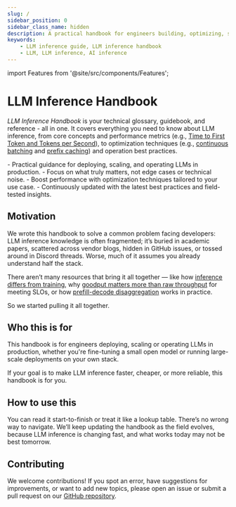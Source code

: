 ```yaml
---
slug: /
sidebar_position: 0
sidebar_class_name: hidden
description: A practical handbook for engineers building, optimizing, scaling and operating LLM inference systems in production.
keywords:
    - LLM inference guide, LLM inference handbook
    - LLM, LLM inference, AI inference
---
```


import Features from '@site/src/components/Features';

# LLM Inference Handbook

_LLM Inference Handbook_ is your technical glossary, guidebook, and reference - all in one. It covers everything you need to know about LLM inference, from core concepts and performance metrics (e.g., [Time to First Token and Tokens per Second](/inference-optimization/llm-inference-metrics)), to optimization techniques (e.g., [continuous batching](/inference-optimization/static-dynamic-continuous-batching) and [prefix caching](/inference-optimization/prefix-caching)) and operation best practices.

<Features>
  - Practical guidance for deploying, scaling, and operating LLMs in production.
  - Focus on what truly matters, not edge cases or technical noise.
  - Boost performance with optimization techniques tailored to your use case.
  - Continuously updated with the latest best practices and field-tested insights.
</Features>

## Motivation

We wrote this handbook to solve a common problem facing developers: LLM inference knowledge is often fragmented; it’s buried in academic papers, scattered across vendor blogs, hidden in GitHub issues, or tossed around in Discord threads. Worse, much of it assumes you already understand half the stack.

There aren’t many resources that bring it all together — like how [inference differs from training](/llm-inference-basics/training-inference-differences), why [goodput matters more than raw throughput](/inference-optimization/llm-inference-metrics#goodput) for meeting SLOs, or how [prefill-decode disaggregation](/inference-optimization/prefill-decode-disaggregation) works in practice.

So we started pulling it all together.

## Who this is for

This handbook is for engineers deploying, scaling or operating LLMs in production, whether you're fine-tuning a small open model or running large-scale deployments on your own stack.

If your goal is to make LLM inference faster, cheaper, or more reliable, this handbook is for you.

## How to use this

You can read it start-to-finish or treat it like a lookup table. There’s no wrong way to navigate. We’ll keep updating the handbook as the field evolves, because LLM inference is changing fast, and what works today may not be best tomorrow.

## Contributing

We welcome contributions! If you spot an error, have suggestions for improvements, or want to add new topics, please open an issue or submit a pull request on our [GitHub repository](https://github.com/bentoml/llm-inference-in-production).